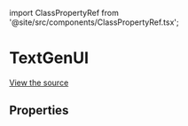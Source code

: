import ClassPropertyRef from '@site/src/components/ClassPropertyRef.tsx';

# TextGenUI



[View the source](https://github.com/continuedev/continue/tree/main/continuedev/src/continuedev/libs/llm/text_gen_interface.py)

## Properties

<ClassPropertyRef name='title' details='{"title": "Title", "type": "string"}' required={false}/><ClassPropertyRef name='system_message' details='{"title": "System Message", "type": "string"}' required={false}/><ClassPropertyRef name='context_length' details='{"title": "Context Length", "default": 2048, "type": "integer"}' required={false}/><ClassPropertyRef name='unique_id' details='{"title": "Unique Id", "type": "string"}' required={false}/><ClassPropertyRef name='model' details='{"title": "Model", "default": "text-gen-ui", "type": "string"}' required={false}/><ClassPropertyRef name='timeout' details='{"title": "Timeout", "default": 300, "type": "integer"}' required={false}/><ClassPropertyRef name='prompt_templates' details='{"title": "Prompt Templates", "default": {"edit": "[INST] Consider the following code:\n```\n{{code_to_edit}}\n```\nEdit the code to perfectly satisfy the following user request:\n{{user_input}}\nOutput nothing except for the code. No code block, no English explanation, no start/end tags.\n[/INST]"}, "type": "object"}' required={false}/><ClassPropertyRef name='api_key' details='{"title": "Api Key", "type": "string"}' required={false}/><ClassPropertyRef name='server_url' details='{"title": "Server Url", "default": "http://localhost:5000", "type": "string"}' required={false}/><ClassPropertyRef name='streaming_url' details='{"title": "Streaming Url", "default": "http://localhost:5005", "type": "string"}' required={false}/><ClassPropertyRef name='verify_ssl' details='{"title": "Verify Ssl", "type": "boolean"}' required={false}/>